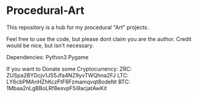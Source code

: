 # Procedural-Art
This repository is a hub for my procedural "Art" projects.

Feel free to use the code, but please dont claim you are the author.
Credit would be nice, but isn't necessary.

Dependencies:
  Python3
  Pygame


If you want to Donate some Cryptocurrency:
ZRC: ZUSpa2BYDcjv1JS5Jfa4NZ9yvTWQhna2FJ
LTC: LY6cbPMAnHZhKczFtF6Fzmamqvqt8odeNt
BTC: 1Mbaa2nLgBBoLRf8esvpF5i9acjatAwKit
